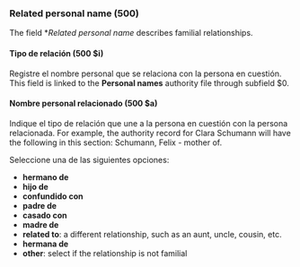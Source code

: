 ### Related personal name (500)

The field **Related personal name* describes familial relationships.

#### Tipo de relación (500 $i)

Registre el nombre personal que se relaciona con la persona en cuestión. This field is linked to the **Personal names** authority file through subfield $0.

#### Nombre personal relacionado (500 $a)

Indique el tipo de relación que une a la persona en cuestión con la persona relacionada. For example, the authority record for Clara Schumann will have the following in this section: Schumann, Felix - mother of.

Seleccione una de las siguientes opciones:

- **hermano de**
- **hijo de**
- **confundido con**
- **padre de**
- **casado con**
- **madre de**
- **related to**: a different relationship, such as an aunt, uncle, cousin, etc.
- **hermana de**
- **other**: select if the relationship is not familial
